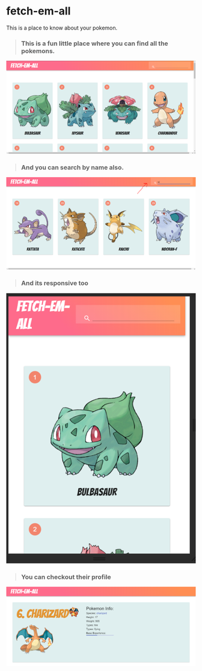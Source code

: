 # fetch-em-all
This is a place to know about your pokemon.

> ### This is a fun little place where you can find all the pokemons.
![](./public/pokemon.PNG)

> ### And you can search by name also.
![](./public/pokemonsearch.PNG)

> ### And its responsive too
![](./public/pokemonres.PNG)

> ### You can checkout their profile
![](./public/pokemonprofile.PNG)

